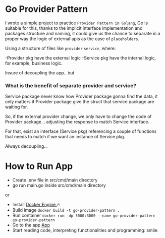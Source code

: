 # Go Provider Pattern

I wrote a simple project to practice `Provider Pattern in Golang`, Go is suitable for this, thanks to the implicit interface implementation and packages structure and naming, it could give us the chance to separate in a proper way the logic of external apis as the case of `placeholders`.

Using a structure of files like `provider` `service`, where:

-Provider pkg have the external logic
-Service pkg have the internal logic, for example, business logic.

Insure of decoupling the app.. but

### What is the benefit of separate provider and service?

Service package never know how Provider package gonna find the data, it only matters if Provider package give the struct that service package are waiting for.

So, if the external provider change, we only have to change the code of Provider package... adjusting the response to match Service interface.

For that, exist an interface (Service pkg) referencing a couple of functions that needs to match if we want an instance of Service pkg.

Always decoupling...

# How to Run App

-   Create .env file in src/cmd/main directory
-   go run main.go inside src/cmd/main directory

or

-   Install [ Docker Engine ](https://docs.docker.com/engine/install/) :fire:
-   Build image `docker build -t go-provider-pattern .`
-   Run container `docker run -dp 5000:3000 --name go-provider-pattern go-provider-pattern`
-   Go to the app [ App ](http://127.0.0.1:5000/json-placeholders)
-   Start reading code, interpreting functionalities and programming: smile:
